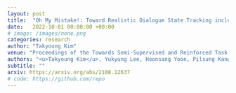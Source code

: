 ```yaml
---
layout: post
title:  "Oh My Mistake!: Toward Realistic Dialogue State Tracking including Turnback Utterances"
date:   2022-10-01 00:00:00 +00:00
# image: /images/none.png
categories: research
author: "Takyoung Kim"
venue: "Proceedings of the Towards Semi-Supervised and Reinforced Task-Oriented Dialog Systems (SereTOD)"
authors: "<u>Takyoung Kim</u>, Yukyung Lee, Hoonsang Yoon, Pilsung Kang, Junseong Bang, Misuk Kim"
subtitle: ""
arxiv: https://arxiv.org/abs/2108.12637
# code: https://github.com/repo
---
```


